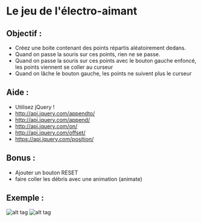 # Le jeu de l'électro-aimant

## Objectif : 

- Créez une boite contenant des points répartis aléatoirement dedans.
- Quand on passe la souris sur ces points, rien ne se passe.
- Quand on passe la souris sur ces points avec le bouton gauche enfoncé, les points viennent se coller au curseur
- Quand on lâche le bouton gauche, les points ne suivent plus le curseur

## Aide :

- Utilisez jQuery !
- http://api.jquery.com/appendto/
- http://api.jquery.com/append/
- http://api.jquery.com/on/
- http://api.jquery.com/offset/
- https://api.jquery.com/position/


## Bonus :

- Ajouter un bouton RESET
- faire coller les débris avec une animation (animate)

## Exemple :

![alt tag](https://github.com/SimplonAuch/Electroaimant/blob/master/illustration.png)
![alt tag](https://github.com/SimplonAuch/Electroaimant/blob/master/illustration2.png)